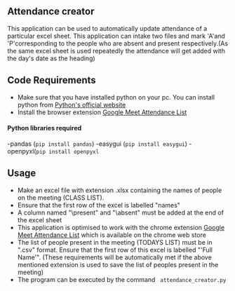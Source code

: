 
## Attendance creator

This application can be used to automatically update attendance of a particular excel sheet. This application can intake two files and mark  'A'and 'P'corresponding to the people who are absent and present respectively.(As the same excel sheet is used repeatedly the attendance will get added with the day's date as the heading)

## Code Requirements

- Make sure that you have installed python on your pc. You can install python from [Python's official website](https://www.python.org)
- Install the browser extension [Google Meet Attendance List](https://chrome.google.com/webstore/detail/google-meet-attendance-li/appcnhiefcidclcdjeahgklghghihfok?hl=en)
#### Python libraries required
-pandas (```pip install pandas```)
-easygui (```pip install easygui```)
-openpyxl(```pip install openpyxl```

## Usage
- Make an excel file with extension .xlsx  containing the names of people on the meeting (CLASS LIST).
- Ensure that the first row of the excel is labelled "names" 
- A column named "\present" and "\absent" must be added at the end of the excel sheet
- This application is optimised to work with the chrome extension  [Google Meet Attendance List](https://chrome.google.com/webstore/detail/google-meet-attendance-li/appcnhiefcidclcdjeahgklghghihfok?hl=en) which is available on the chrome web store
- The list of people present in the meeting (TODAYS LIST) must be in ".csv" format. Ensure that the first row of this excel is labelled "'Full Name'". (These requirements will be automatically met if the above mentioned extension is used to save the list of peoples present in the meeting)
- The program can be executed by the command
``` attendance_creator.py```
